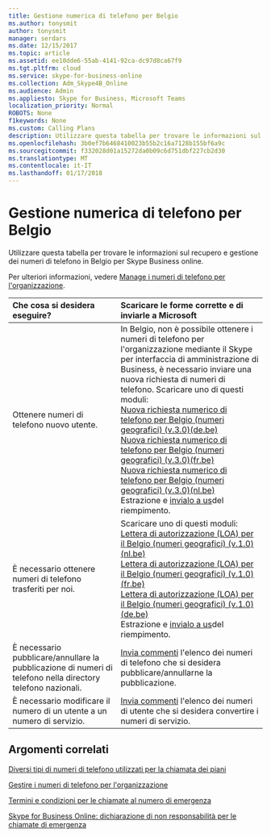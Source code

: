 ```yaml
---
title: Gestione numerica di telefono per Belgio
ms.author: tonysmit
author: tonysmit
manager: serdars
ms.date: 12/15/2017
ms.topic: article
ms.assetid: ee10dde6-55ab-4141-92ca-dc97d8ca67f9
ms.tgt.pltfrm: cloud
ms.service: skype-for-business-online
ms.collection: Adm_Skype4B_Online
ms.audience: Admin
ms.appliesto: Skype for Business, Microsoft Teams
localization_priority: Normal
ROBOTS: None
f1keywords: None
ms.custom: Calling Plans
description: Utilizzare questa tabella per trovare le informazioni sul recupero e gestione dei numeri di telefono in Belgio per Skype Business online.
ms.openlocfilehash: 3b0ef7b6468410023b55b2c16a7128b155bf6a9c
ms.sourcegitcommit: f332028d01a15272da0b09c6d751dbf227cb2d30
ms.translationtype: MT
ms.contentlocale: it-IT
ms.lasthandoff: 01/17/2018
---
```

# <a name="phone-number-management-for-belgium"></a>Gestione numerica di telefono per Belgio

Utilizzare questa tabella per trovare le informazioni sul recupero e gestione dei numeri di telefono in Belgio per Skype Business online. 
  
Per ulteriori informazioni, vedere [Manage i numeri di telefono per l'organizzazione](manage-phone-numbers-for-your-organization.md).
  
|**Che cosa si desidera eseguire?**|**Scaricare le forme corrette e di inviarle a Microsoft**|
|:-----|:-----|
|Ottenere numeri di telefono nuovo utente.  <br/> |In Belgio, non è possibile ottenere i numeri di telefono per l'organizzazione mediante il Skype per interfaccia di amministrazione di Business, è necessario inviare una nuova richiesta di numeri di telefono. Scaricare uno di questi moduli: <br/> [Nuova richiesta numerico di telefono per Belgio (numeri geografici) (v.3.0)(de.be)](../../downloads/new-number-request-forms/new-phone-number-request-for-belgium-(geographic-numbers)-(v.3.0)-(de.be).pdf) <br/> [Nuova richiesta numerico di telefono per Belgio (numeri geografici) (v.3.0)(fr.be)](../../downloads/new-number-request-forms/new-phone-number-request-for-belgium-(geographic-numbers)-(v.3.0)-(fr.be).pdf) <br/> [Nuova richiesta numerico di telefono per Belgio (numeri geografici) (v.3.0)(nl.be)](../../downloads/new-number-request-forms/new-phone-number-request-for-belgium-(geographic-numbers)-(v.3.0)-(nl.be).pdf) <br/>  Estrazione e [invialo a us](mailto:ptneu@microsoft.com)del riempimento.  <br/> |
|È necessario ottenere numeri di telefono trasferiti per noi.  <br/> | Scaricare uno di questi moduli: <br/> [Lettera di autorizzazione (LOA) per il Belgio (numeri geografici) (v.1.0)(nl.be)](../../downloads/LOA-forms/letter-of-authorization-(loa)-for-belgium-(geographic-numbers)-(v.1.0)-(nl.be).pdf) <br/> [Lettera di autorizzazione (LOA) per il Belgio (numeri geografici) (v.1.0)(fr.be)](../../downloads/LOA-forms/letter-of-authorization-(loa)-for-belgium-(geographic-numbers)-(v.1.0)-(fr.be).pdf) <br/> [Lettera di autorizzazione (LOA) per il Belgio (numeri geografici) (v.1.0)(de.be)](../../downloads/LOA-forms/letter-of-authorization-(loa)-for-belgium-(geographic-numbers)-(v.1.0)-(de.be).pdf) <br/>  Estrazione e [invialo a us](mailto:ptneu@microsoft.com)del riempimento. <br/> |
|È necessario pubblicare/annullare la pubblicazione di numeri di telefono nella directory telefono nazionali.  <br/> |[Invia commenti](mailto:ptneu@microsoft.com) l'elenco dei numeri di telefono che si desidera pubblicare/annullarne la pubblicazione.      <br/> |
|È necessario modificare il numero di un utente a un numero di servizio.  <br/> |[Invia commenti](mailto:ptneu@microsoft.com) l'elenco dei numeri di utente che si desidera convertire i numeri di servizio. <br/> |
   
## <a name="related-topics"></a>Argomenti correlati
[Diversi tipi di numeri di telefono utilizzati per la chiamata dei piani](../different-kinds-of-phone-numbers-used-for-calling-plans.md)

[Gestire i numeri di telefono per l'organizzazione](manage-phone-numbers-for-your-organization.md)

[Termini e condizioni per le chiamate al numero di emergenza](../emergency-calling-terms-and-conditions.md)

[Skype for Business Online: dichiarazione di non responsabilità per le chiamate di emergenza](https://go.microsoft.com/fwlink/?LinkID=692099)
